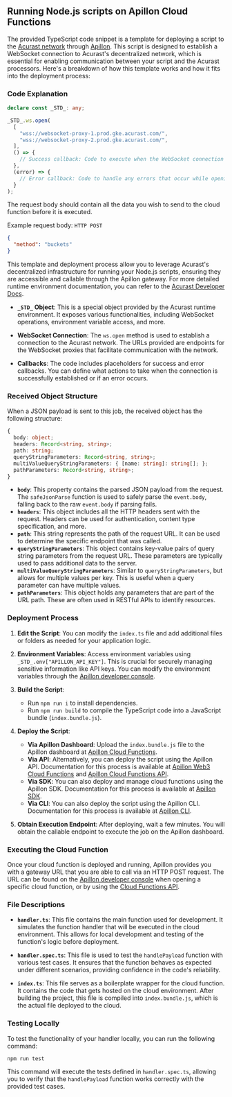 ## Running Node.js scripts on Apillon Cloud Functions

The provided TypeScript code snippet is a template for deploying a script to the [Acurast network](https://acurast.com/) through [Apillon](https://apillon.io/). This script is designed to establish a WebSocket connection to Acurast's decentralized network, which is essential for enabling communication between your script and the Acurast processors. Here's a breakdown of how this template works and how it fits into the deployment process:

### Code Explanation

```typescript:index.ts
declare const _STD_: any;

_STD_.ws.open(
  [
    "wss://websocket-proxy-1.prod.gke.acurast.com/",
    "wss://websocket-proxy-2.prod.gke.acurast.com/",
  ],
  () => {
    // Success callback: Code to execute when the WebSocket connection is successfully opened
  },
  (error) => {
    // Error callback: Code to handle any errors that occur while opening the WebSocket connection
  }
);
```

The request body should contain all the data you wish to send to the cloud function before it is executed.

Example request body:
`HTTP POST`
```json
{
  "method": "buckets"
}
```

This template and deployment process allow you to leverage Acurast's decentralized infrastructure for running your Node.js scripts, ensuring they are accessible and callable through the Apillon gateway. For more detailed runtime environment documentation, you can refer to the [Acurast Developer Docs](https://docs.acurast.com/developers/deployment-runtime-environment).

- **`_STD_` Object**: This is a special object provided by the Acurast runtime environment. It exposes various functionalities, including WebSocket operations, environment variable access, and more.

- **WebSocket Connection**: The `ws.open` method is used to establish a connection to the Acurast network. The URLs provided are endpoints for the WebSocket proxies that facilitate communication with the network.

- **Callbacks**: The code includes placeholders for success and error callbacks. You can define what actions to take when the connection is successfully established or if an error occurs.

### Received Object Structure

When a JSON payload is sent to this job, the received object has the following structure:
```typescript
{
  body: object;
  headers: Record<string, string>;
  path: string;
  queryStringParameters: Record<string, string>;
  multiValueQueryStringParameters: { [name: string]: string[]; };
  pathParameters: Record<string, string>;
}
```

- **`body`**: This property contains the parsed JSON payload from the request. The `safeJsonParse` function is used to safely parse the `event.body`, falling back to the raw `event.body` if parsing fails.
- **`headers`**: This object includes all the HTTP headers sent with the request. Headers can be used for authentication, content type specification, and more.
- **`path`**: This string represents the path of the request URL. It can be used to determine the specific endpoint that was called.
- **`queryStringParameters`**: This object contains key-value pairs of query string parameters from the request URL. These parameters are typically used to pass additional data to the server.
- **`multiValueQueryStringParameters`**: Similar to `queryStringParameters`, but allows for multiple values per key. This is useful when a query parameter can have multiple values.
- **`pathParameters`**: This object holds any parameters that are part of the URL path. These are often used in RESTful APIs to identify resources.

### Deployment Process

1. **Edit the Script**: You can modify the `index.ts` file and add additional files or folders as needed for your application logic.

2. **Environment Variables**: Access environment variables using `_STD_.env["APILLON_API_KEY"]`. This is crucial for securely managing sensitive information like API keys. You can modify the environment variables through the [Apillon developer console](https://app.apillon.io/dashboard/service/cloud-functions/).

3. **Build the Script**:
   - Run `npm run i` to install dependencies.
   - Run `npm run build` to compile the TypeScript code into a JavaScript bundle (`index.bundle.js`).

4. **Deploy the Script**:
   - **Via Apillon Dashboard**: Upload the `index.bundle.js` file to the Apillon dashboard at [Apillon Cloud Functions](https://app.apillon.io/dashboard/service/cloud-functions/).
   - **Via API**: Alternatively, you can deploy the script using the Apillon API. Documentation for this process is available at [Apillon Web3 Cloud Functions](https://wiki-staging.apillon.io/web3-services/8-web3-cloud-functions.html) and [Apillon Cloud Functions API](https://wiki-staging.apillon.io/build/11-cloud-functions-api.html).
   - **Via SDK**: You can also deploy and manage cloud functions using the Apillon SDK. Documentation for this process is available at [Apillon SDK](https://wiki-staging.apillon.io/build/5-apillon-sdk.html#cloud-functions).
   - **Via CLI**: You can also deploy the script using the Apillon CLI. Documentation for this process is available at [Apillon CLI](https://wiki-staging.apillon.io/build/6-apillon-cli.html#cloud-function-commands).

5. **Obtain Execution Endpoint**: After deploying, wait a few minutes. You will obtain the callable endpoint to execute the job on the Apillon dashboard.

### Executing the Cloud Function

Once your cloud function is deployed and running, Apillon provides you with a gateway URL that you are able to call via an HTTP POST request. The URL can be found on the [Apillon developer console](https://app.apillon.io/dashboard/service/cloud-functions/) when opening a specific cloud function, or by using the [Cloud Functions API](https://wiki.apillon.io/build/11-cloud-functions-api.md).

### File Descriptions

- **`handler.ts`**: This file contains the main function used for development. It simulates the function handler that will be executed in the cloud environment. This allows for local development and testing of the function's logic before deployment.

- **`handler.spec.ts`**: This file is used to test the `handlePayload` function with various test cases. It ensures that the function behaves as expected under different scenarios, providing confidence in the code's reliability.

- **`index.ts`**: This file serves as a boilerplate wrapper for the cloud function. It contains the code that gets hosted on the cloud environment. After building the project, this file is compiled into `index.bundle.js`, which is the actual file deployed to the cloud.

### Testing Locally

To test the functionality of your handler locally, you can run the following command:

```
npm run test
```

This command will execute the tests defined in `handler.spec.ts`, allowing you to verify that the `handlePayload` function works correctly with the provided test cases.